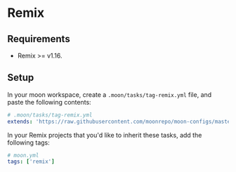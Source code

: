# Remix

## Requirements

- Remix >= v1.16.

## Setup

In your moon workspace, create a `.moon/tasks/tag-remix.yml` file, and paste the following contents:

```yaml
# .moon/tasks/tag-remix.yml
extends: 'https://raw.githubusercontent.com/moonrepo/moon-configs/master/javascript/remix/tasks.yml'
```

In your Remix projects that you'd like to inherit these tasks, add the following tags:

```yaml
# moon.yml
tags: ['remix']
```
